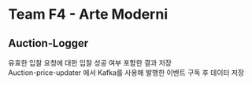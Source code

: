 # Team F4 - Arte Moderni

## Auction-Logger
유효한 입찰 요청에 대한 입찰 성공 여부 포함한 결과 저장<br>
Auction-price-updater 에서 Kafka를 사용해 발행한 이벤트 구독 후 데이터 저장

